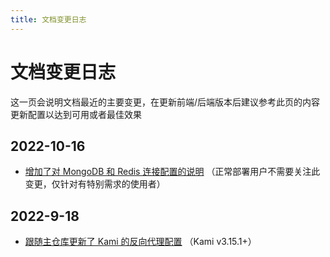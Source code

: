```yaml
---
title: 文档变更日志
---
```


# 文档变更日志

这一页会说明文档最近的主要变更，在更新前端/后端版本后建议参考此页的内容更新配置以达到可用或者最佳效果

## 2022-10-16

 - [增加了对 MongoDB 和 Redis 连接配置的说明](/deploy/#对-redis-配置) （正常部署用户不需要关注此变更，仅针对有特别需求的使用者）

## 2022-9-18

 - [跟随主仓库更新了 Kami 的反向代理配置](/use/#反向代理前端) （Kami v3.15.1+）
